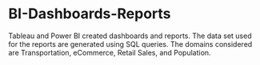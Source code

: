 # BI-Dashboards-Reports
Tableau and Power BI created dashboards and reports. The data set used for the reports are generated using SQL queries. The domains considered are Transportation, eCommerce, Retail Sales, and Population.
